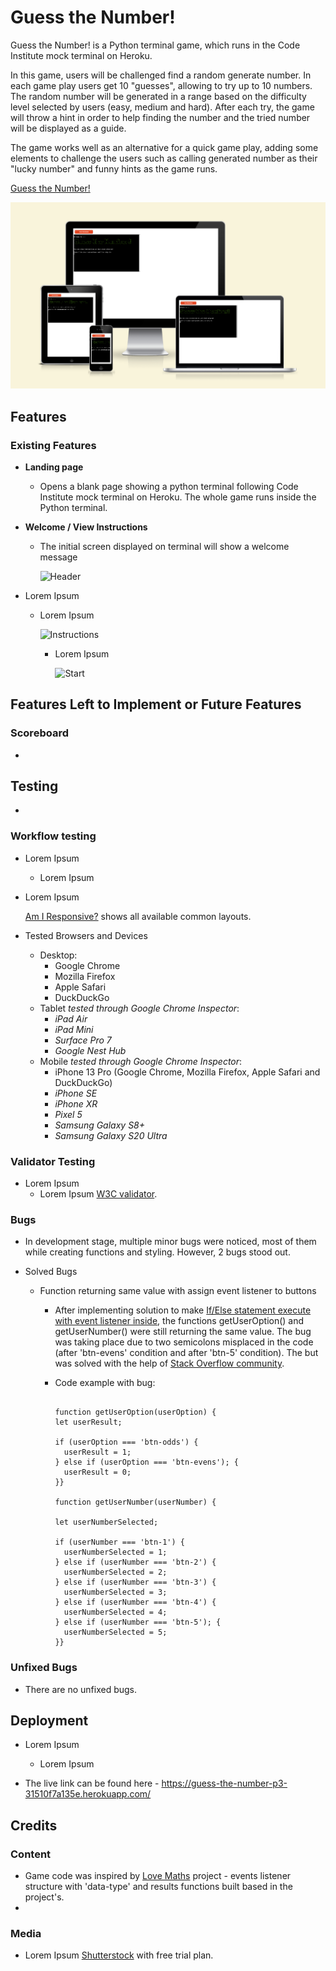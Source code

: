 # Guess the Number!

Guess the Number! is a Python terminal game, which runs in the Code Institute mock terminal on Heroku.

In this game, users will be challenged find a random generate number. In each game play users get 10 "guesses", allowing to try up to 10 numbers. The random number will be generated in a range based on the difficulty level selected by users (easy, medium and hard). After each try, the game will throw a hint in order to help finding the number and the tried number will be displayed as a guide.

The game works well as an alternative for a quick game play, adding some elements to challenge the users such as calling generated number as their "lucky number" and funny hints as the game runs. 

[Guess the Number!](https://guess-the-number-p3-31510f7a135e.herokuapp.com/)

![Responsive Mockup](/assets/images/readme-am-i-responsive.png)

## Features

### Existing Features

- **Landing page**
  - Opens a blank page showing a python terminal following Code Institute mock terminal on Heroku. The whole game runs inside the Python terminal.
- **Welcome / View Instructions**
  - The initial screen displayed on terminal will show a welcome message 


    ![Header]()

- Lorem Ipsum
  - Lorem Ipsum

    ![Instructions]()

    - Lorem Ipsum

      ![Start]()

## Features Left to Implement or Future Features

### Scoreboard

- 

## Testing

- 
  
### Workflow testing

- Lorem Ipsum
  - Lorem Ipsum

- Lorem Ipsum

  [Am I Responsive?](https://ui.dev/amiresponsive?url=https://guess-the-number-p3-31510f7a135e.herokuapp.com/) shows all available common layouts.

- Tested Browsers and Devices

  - Desktop:
    - Google Chrome
    - Mozilla Firefox
    - Apple Safari
    - DuckDuckGo
  - Tablet *tested through Google Chrome Inspector*:
    - *iPad Air*
    - *iPad Mini*
    - *Surface Pro 7*
    - *Google Nest Hub*
  - Mobile *tested through Google Chrome Inspector*:
    - iPhone 13 Pro (Google Chrome, Mozilla Firefox, Apple Safari and DuckDuckGo)
    - *iPhone SE*
    - *iPhone XR*
    - *Pixel 5*
    - *Samsung Galaxy S8+*
    - *Samsung Galaxy S20 Ultra*

### Validator Testing

- Lorem Ipsum
  - Lorem Ipsum [W3C validator]().

### Bugs

- In development stage, multiple minor bugs were noticed, most of them while creating functions and styling. However, 2 bugs stood out.

- Solved Bugs
  - Function returning same value with assign event listener to buttons
    - After implementing solution to make [If/Else statement execute with event listener inside](https://stackoverflow.com/questions/48167887/if-else-statement-not-executing-correctly-with-event-listener-inside-javascript), the functions getUserOption() and getUserNumber() were still returning the same value. The bug was taking place due to two semicolons misplaced in the code (after 'btn-evens' condition and after 'btn-5' condition). The but was solved with the help of [Stack Overflow community](https://stackoverflow.com/questions/76551168/functions-returning-same-value-even-with-assigned-event-listener-to-the-buttons).

    - Code example with bug:

      ```text

      function getUserOption(userOption) {
      let userResult;

      if (userOption === 'btn-odds') {
        userResult = 1;
      } else if (userOption === 'btn-evens'); {
        userResult = 0;
      }}

      function getUserNumber(userNumber) {

      let userNumberSelected;

      if (userNumber === 'btn-1') {
        userNumberSelected = 1;
      } else if (userNumber === 'btn-2') {
        userNumberSelected = 2;
      } else if (userNumber === 'btn-3') {
        userNumberSelected = 3;
      } else if (userNumber === 'btn-4') {
        userNumberSelected = 4;
      } else if (userNumber === 'btn-5'); {
        userNumberSelected = 5;
      }}

      ```

### Unfixed Bugs

- There are no unfixed bugs.

## Deployment

- Lorem Ipsum
  - Lorem Ipsum
  
- The live link can be found here - <https://guess-the-number-p3-31510f7a135e.herokuapp.com/>

## Credits

### Content

- Game code was inspired by [Love Maths]() project - events listener structure with 'data-type' and results functions built based in the project's.
- 
### Media

- Lorem Ipsum [Shutterstock]() with free trial plan.
